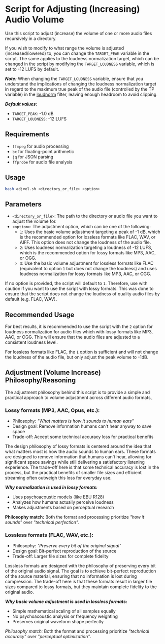 # Script for Adjusting (Increasing) Audio Volume

Use this script to adjust (increase) the volume of one or more audio files
recursively in a directory.

If you wish to modify to what range the volume is adjusted (increased/lowered)
to, you can change the `TARGET_PEAK` variable in the script. The same applies
to the loudness normalization target, which can be changed in the script by
modifying the `TARGET_LOUDNESS` variable, which is set to -12 LUFS by default.

***Note:*** When changing the `TARGET_LOUDNESS` variable, ensure that you
understand the implications of changing the loudness normalization target in
regard to the maximum true peak of the audio file (controlled by the TP
variable) in the [loudnorm](https://ffmpeg.org/ffmpeg-filters.html#loudnorm)
filter, leaving enough headroom to avoid clipping.

***Default values:***

- `TARGET_PEAK`: -1.0 dB
- `TARGET_LOUDNESS`: -12 LUFS

## Requirements

- `ffmpeg` for audio processing
- `bc` for floating-point arithmetic
- `jq` for JSON parsing
- `ffprobe` for audio file analysis

## Usage

```bash
bash adjvol.sh <directory_or_file> <option>
```

## Parameters

- `<directory_or_file>`: The path to the directory or audio file you want to
  adjust the volume for.
- `<option>`: The adjustment option, which can be one of the following:
  - `1`: Uses the basic volume adjustment targeting a peak of -1 dB,
    which is the recommended option for lossless formats like FLAC, WAV, or
    AIFF. This option does not change the loudness of the audio file.
  - `2`: Uses loudness normalization targeting a loudness of -12 LUFS,
    which is the recommended option for lossy formats like MP3, AAC, or OGG.
  - `3`: Use the basic volume adjustment for lossless formats like FLAC 
    (equivalent to option `1` but does not change the loudness) and uses
    loudness normalization for lossy formats like MP3, AAC, or OGG.

If no option is provided, the script will default to `1`. Therefore, use with
caution if you want to use the script with lossy formats. This was done to
ensure that the script does not change the loudness of quality audio files by
default (e.g. FLAC, WAV).

## Recommended Usage

For best results, it is recommended to use the script with the `2` option
for loudness normalization for audio files which with lossy formats like
MP3, AAC, or OGG. This will ensure that the audio files are adjusted to a
consistent loudness level.

For lossless formats like FLAC, the `1` option is sufficient and will not
change the loudness of the audio file, but only adjust the peak volume to -1dB.

## Adjustment (Volume Increase) Philosophy/Reasoning

The adjustment philosophy behind this script is to provide a simple and
practical approach to volume adjustment across different audio formats,

### Lossy formats (MP3, AAC, Opus, etc.):

- Philosophy: *"What matters is how it sounds to human ears"*
- Design goal: Remove information humans can't hear anyway to save space
- Trade-off: Accept some technical accuracy loss for practical benefits

The design philosophy of lossy formats is centered around the idea that
what matters most is how the audio sounds to human ears. These formats
are designed to remove information that humans can't hear, allowing for
significant space savings while still delivering a satisfactory listening
experience. The trade-off here is that some technical accuracy is lost
in the process, but the practical benefits of smaller file sizes and
efficient streaming often outweigh this loss for everyday use.

***Why normalization is used in lossy formats:***

- Uses psychoacoustic models (like EBU R128)
- Analyzes how humans actually perceive loudness
- Makes adjustments based on perceptual research

**Philosophy match:** Both the format and processing prioritize *"how it
sounds"* over *"technical perfection"*.

### Lossless formats (FLAC, WAV, etc.):

- Philosophy: *"Preserve every bit of the original signal"*
- Design goal: Bit-perfect reproduction of the source
- Trade-off: Larger file sizes for complete fidelity

Lossless formats are designed with the philosophy of preserving every bit of
the original audio signal. The goal is to achieve bit-perfect reproduction
of the source material, ensuring that no information is lost during compression.
The trade-off here is that these formats result in larger file sizes compared
to lossy formats, but they maintain complete fidelity to the original audio.

***Why basic volume adjustment is used in lossless formats:***

- Simple mathematical scaling of all samples equally
- No psychoacoustic analysis or frequency weighting
- Preserves original waveform shape perfectly

*Philosophy match:* Both the format and processing prioritize *"technical
accuracy"* over *"perceptual optimization"*.
